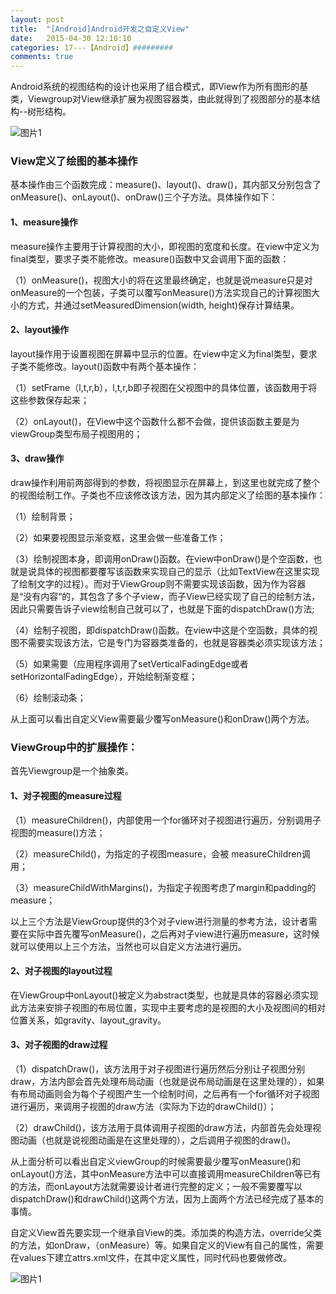 ```yaml
---
layout: post
title:  "[Android]Android开发之自定义View"
date:   2015-04-30 12:10:10
categories: 17---【Android】#########
comments: true
---
```

Android系统的视图结构的设计也采用了组合模式，即View作为所有图形的基类，Viewgroup对View继承扩展为视图容器类，由此就得到了视图部分的基本结构--树形结构。

![图片1](http://owk5gjdrg.bkt.clouddn.com/0004Android%E5%BC%80%E5%8F%91%E4%B9%8B%E8%87%AA%E5%AE%9A%E4%B9%89View.png)

### View定义了绘图的基本操作

基本操作由三个函数完成：measure()、layout()、draw()，其内部又分别包含了onMeasure()、onLayout()、onDraw()三个子方法。具体操作如下：
#### 1、measure操作
measure操作主要用于计算视图的大小，即视图的宽度和长度。在view中定义为final类型，要求子类不能修改。measure()函数中又会调用下面的函数：

（1）onMeasure()，视图大小的将在这里最终确定，也就是说measure只是对onMeasure的一个包装，子类可以覆写onMeasure()方法实现自己的计算视图大小的方式，并通过setMeasuredDimension(width, height)保存计算结果。
#### 2、layout操作
layout操作用于设置视图在屏幕中显示的位置。在view中定义为final类型，要求子类不能修改。layout()函数中有两个基本操作：

（1）setFrame（l,t,r,b），l,t,r,b即子视图在父视图中的具体位置，该函数用于将这些参数保存起来；
		

（2）onLayout()，在View中这个函数什么都不会做，提供该函数主要是为viewGroup类型布局子视图用的；
#### 3、draw操作
draw操作利用前两部得到的参数，将视图显示在屏幕上，到这里也就完成了整个的视图绘制工作。子类也不应该修改该方法，因为其内部定义了绘图的基本操作：

（1）绘制背景；
		
（2）如果要视图显示渐变框，这里会做一些准备工作；
		
（3）绘制视图本身，即调用onDraw()函数。在view中onDraw()是个空函数，也就是说具体的视图都要覆写该函数来实现自己的显示（比如TextView在这里实现了绘制文字的过程）。而对于ViewGroup则不需要实现该函数，因为作为容器是“没有内容“的，其包含了多个子view，而子View已经实现了自己的绘制方法，因此只需要告诉子view绘制自己就可以了，也就是下面的dispatchDraw()方法;
		
（4）绘制子视图，即dispatchDraw()函数。在view中这是个空函数，具体的视图不需要实现该方法，它是专门为容器类准备的，也就是容器类必须实现该方法；
		
（5）如果需要（应用程序调用了setVerticalFadingEdge或者setHorizontalFadingEdge），开始绘制渐变框；
		
（6）绘制滚动条；
		
从上面可以看出自定义View需要最少覆写onMeasure()和onDraw()两个方法。
	  
### ViewGroup中的扩展操作：
首先Viewgroup是一个抽象类。
#### 1、对子视图的measure过程
（1）measureChildren()，内部使用一个for循环对子视图进行遍历，分别调用子视图的measure()方法；
		
（2）measureChild()，为指定的子视图measure，会被 measureChildren调用；
		
（3）measureChildWithMargins()，为指定子视图考虑了margin和padding的measure；
		
以上三个方法是ViewGroup提供的3个对子view进行测量的参考方法，设计者需要在实际中首先覆写onMeasure()，之后再对子view进行遍历measure，这时候就可以使用以上三个方法，当然也可以自定义方法进行遍历。
#### 2、对子视图的layout过程
在ViewGroup中onLayout()被定义为abstract类型，也就是具体的容器必须实现此方法来安排子视图的布局位置，实现中主要考虑的是视图的大小及视图间的相对位置关系，如gravity、layout_gravity。
#### 3、对子视图的draw过程
（1）dispatchDraw()，该方法用于对子视图进行遍历然后分别让子视图分别draw，方法内部会首先处理布局动画（也就是说布局动画是在这里处理的），如果有布局动画则会为每个子视图产生一个绘制时间，之后再有一个for循环对子视图进行遍历，来调用子视图的draw方法（实际为下边的drawChild()）；

（2）drawChild()，该方法用于具体调用子视图的draw方法，内部首先会处理视图动画（也就是说视图动画是在这里处理的），之后调用子视图的draw()。

从上面分析可以看出自定义viewGroup的时候需要最少覆写onMeasure()和onLayout()方法，其中onMeasure方法中可以直接调用measureChildren等已有的方法，而onLayout方法就需要设计者进行完整的定义；一般不需要覆写以dispatchDraw()和drawChild()这两个方法，因为上面两个方法已经完成了基本的事情。

自定义View首先要实现一个继承自View的类。添加类的构造方法，override父类的方法，如onDraw，（onMeasure）等。如果自定义的View有自己的属性，需要在values下建立attrs.xml文件，在其中定义属性，同时代码也要做修改。

![图片1](http://owk5gjdrg.bkt.clouddn.com/0005Android%E5%BC%80%E5%8F%91%E4%B9%8B%E8%87%AA%E5%AE%9A%E4%B9%89View.png)